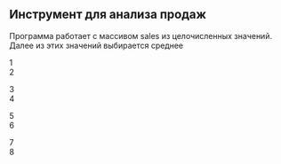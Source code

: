 <h2>Инструмент для анализа продаж</h2>
<p>Программа работает с массивом sales из целочисленных значений.<br>Далее из этих значений выбирается среднее</p>


<p>1 <br>2 </p>3 <br>4 </p>5 <br>6 </p>7 <br>8 </p>
